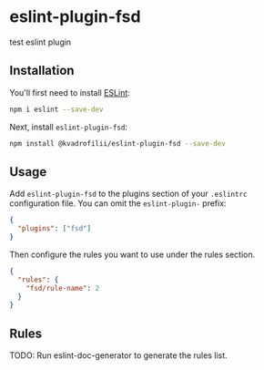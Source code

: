 # eslint-plugin-fsd

test eslint plugin

## Installation

You'll first need to install [ESLint](https://eslint.org/):

```sh
npm i eslint --save-dev
```

Next, install `eslint-plugin-fsd`:

```sh
npm install @kvadrofilii/eslint-plugin-fsd --save-dev
```

## Usage

Add `eslint-plugin-fsd` to the plugins section of your `.eslintrc` configuration file. You can omit the `eslint-plugin-` prefix:

```json
{
  "plugins": ["fsd"]
}
```

Then configure the rules you want to use under the rules section.

```json
{
  "rules": {
    "fsd/rule-name": 2
  }
}
```

## Rules

<!-- begin auto-generated rules list -->

TODO: Run eslint-doc-generator to generate the rules list.

<!-- end auto-generated rules list -->
